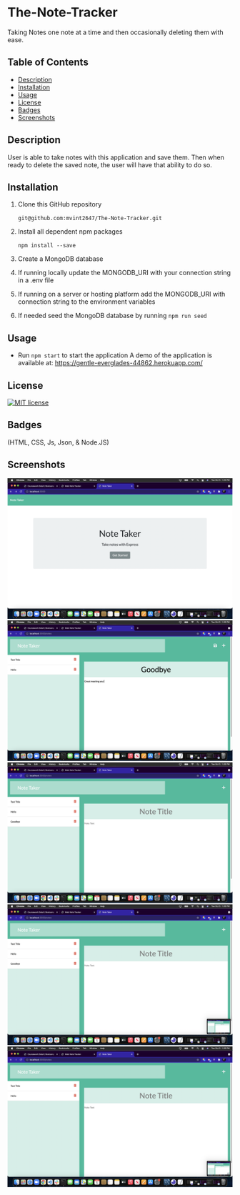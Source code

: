 # The-Note-Tracker
Taking Notes one note at a time and then occasionally deleting them with ease.

## Table of Contents

  - [Description](#Description)
  - [Installation](#installation)
  - [Usage](#usage)
  - [License](#license)
  - [Badges](#Badges)
  - [Screenshots](#screenshots)

## Description
User is able to take notes with this application and save them. Then when ready to delete the saved note, the user will have that ability to do so.

## Installation
1. Clone this GitHub repository

   ```
   git@github.com:mvint2647/The-Note-Tracker.git
   ```

2. Install all dependent npm packages

   ```
   npm install --save
   ```
3. Create a MongoDB database
4. If running locally update the MONGODB_URI with your connection string in a .env file
5. If running on a server or hosting platform add the MONGODB_URI with connection string to the environment variables
6. If needed seed the MongoDB database by running `npm run seed`


## Usage
- Run `npm start` to start the application
A demo of the application is available at: https://gentle-everglades-44862.herokuapp.com/

## License
[![MIT license](https://img.shields.io/badge/License-MIT-blue.svg)](https://opensource.org/licenses/MIT)

## Badges
(HTML, CSS, Js, Json, & Node.JS)

## Screenshots
![The-Note-Tracker](/images/ss60.png)
![The-Note-Tracker](/images/ss61.png)
![The-Note-Tracker](/images/ss62.png)
![The-Note-Tracker](/images/ss63.png)
![The-Note-Tracker](/images/ss64.png)
